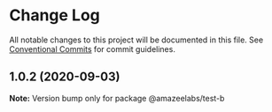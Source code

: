 # Change Log

All notable changes to this project will be documented in this file.
See [Conventional Commits](https://conventionalcommits.org) for commit guidelines.

## 1.0.2 (2020-09-03)

**Note:** Version bump only for package @amazeelabs/test-b
